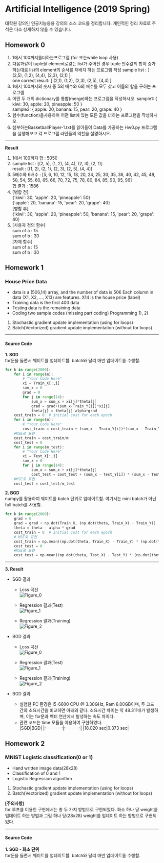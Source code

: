# Artificial Intelligence (2019 Spring)

대학원 강의인 인공지능응용 강의의 소스 코드를 정리합니다. 개인적인 정리 자료로 주석은 다소 상세하지 않을 수 있습니다. 

## Homework 0
1. 1에서 100까지를더하는프로그램 (for 또는while loop 사용)  
2. 다음과같이 tuple을 element로갖는 list가 주어진 경우 tuple 인수값의 합이 증가하는대로 list의 element의 순서를 재배치 하는 프로그램 작성
sample list : [ (2,5), (1,2), (4,4), (2,3), (2,1) ]  
one correct result: [ (2,1), (1,2), (2,3), (2,5), (4,4) ]  
3. 1에서 100까지의 숫자 중 5의 배수와 6의 배수를 모두 찾고 이들의 합을 구하는 프로그램
4. 어떤 두 개의 dictionary를 통합(merge)하는 프로그램을 작성하시오. 
sample1: { kiwi: 30, apple: 20, pineapple: 50 }  
sample2: { apple: 20, banana: 15, pear: 20, grape: 40 }  
5. 함수(function)을사용하여 어떤 list에 있는 모든 값을 더하는 프로그램을 작성하시오.
6. 첨부하는BasketballPlayer-1.txt를 읽어들여 Data를 가공하는 Hw0.py 프로그램을 실행해보고 각 프로그램 라인들의 역할을 설명하시오.

---
**Result**
1) 1에서 100까지 합 :  5050
2) sample list :  [(2, 5), (1, 2), (4, 4), (2, 3), (2, 1)]  
result :  [(1, 2), (2, 1), (2, 3), (2, 5), (4, 4)]  
3) 5배수와 6배수 :  [5, 6, 10, 12, 15, 18, 20, 24, 25, 30, 35, 36, 40, 42, 45, 48, 50, 54, 55, 60, 65, 66, 70, 72, 75, 78, 80, 84, 85, 90, 95, 96]  
합 결과 :  1586
4) [병합 전]  
{'kiwi': 30, 'apple': 20, 'pineapple': 50}  
{'apple': 20, 'banana': 15, 'pear': 20, 'grape': 40}  
[병합 후]  
{'kiwi': 30, 'apple': 20, 'pineapple': 50, 'banana': 15, 'pear': 20, 'grape': 40}  
5) [사용자 정의 함수]  
sum of a :  15  
sum of b :  30  
[자체 함수]  
sum of a :  15  
sum of b :  30  


## Homework 1
### House Price Data 
- data is a (506,14) array, and the number of data is 506 Each column in data (X1, X2, …, X13) are features. X14 is the house price (label)
- Training data is the first 400 data 
- Testing data is the remaining data 
- Coding two sample codes (missing part coding) Programming 1), 2)   

1) Stochastic gradient update implementation (using for loops)
2) Batch(Vectorized) gradient update implementation (without for loops)

---
#### **Source Code**  
**1. SGD**    
for문을 돌면서 웨이트를 업데이트함. batch와 달리 매번 업데이트를 수행함.
```python
for k in range(2000):
    for i in range(m):
        # "Your Code Here"
        xi = Train_X[:,i]
        sum_x = 0
        grad = 0
        for j in range(14):
            sum_x = sum_x + xi[j]*theta[j]
            grad = grad+(sum_x-Train_Y[i])*xi[j]
            theta[j] = theta[j]-alpha*grad
    cost_train = 0  # initial cost for each epoch
    for i in range(m):
        # "Your Code Here"
        cost_train = cost_train + (sum_x - Train_Y[i])*(sum_x - Train_Y[i])
    #MSE로 표현
    cost_train = cost_train/m
    cost_test = 0
    for i in range(m_test):
        # "Your Code Here"
        xi = Test_X[:,i]
        sum_x = 0
        for j in range(14):
            sum_x = sum_x + xi[j]*theta[j]
            cost_test = cost_test + (sum_x - Test_Y[i]) * (sum_x - Test_Y[i])
    #MSE로 표현
    cost_test = cost_test/m_test
```
**2. BGD**  
numpy를 활용하여 웨이트를 batch 단위로 업데이트함. 여기서는 mini batch가 아닌 full batch를 사용함.

```python
for k in range(2000):
    grad = 0
    grad = grad + np.dot(Train_X, (np.dot(theta, Train_X) - Train_Y))
    theta = theta - alpha * grad
    cost_train = 0  # initial cost for each epoch
    # MSE로 표현
    cost_train = np.mean((np.dot(theta, Train_X) - Train_Y) * (np.dot(theta, Train_X) - Train_Y))
    cost_test = 0
    #MSE로 표현
    cost_test = np.mean((np.dot(theta, Test_X) - Test_Y) * (np.dot(theta, Test_X) - Test_Y))
```
---
**3. Result**  
* SGD 결과  
  * Loss 곡선  
![Figure_0](https://user-images.githubusercontent.com/38720524/55375153-03b86a80-5546-11e9-8ed4-fe6e0930ac26.png)

  * Regression 결과(Test)  
![Figure_1](https://user-images.githubusercontent.com/38720524/55375178-34989f80-5546-11e9-8d48-bb18ad51ed1d.png)

  * Regression 결과(Training)  
![Figure_2](https://user-images.githubusercontent.com/38720524/55375201-509c4100-5546-11e9-974d-17ca6f7d8360.png)

* BGD 결과  
  * Loss 곡선  
![Figure_0](https://user-images.githubusercontent.com/38720524/55375239-6c9fe280-5546-11e9-8a9a-483cf66bef70.png)

  * Regression 결과(Test)  
![Figure_1](https://user-images.githubusercontent.com/38720524/55375240-6c9fe280-5546-11e9-8f24-4e575059b23a.png)

  * Regression 결과(Training)   
![Figure_2](https://user-images.githubusercontent.com/38720524/55375241-6d387900-5546-11e9-8340-ab88ddbc9da7.png)

* BGD 결과  
  * 실험한 PC 환경은 i5-6600 CPU @ 3.30GHz, Ram 8.00GB이며, 두 코드 간의 소요시간을 비교하면 아래와 같다. 소요시간 차이는 약 48.311배가 발생하며, 이는 for문과 벡터 연산에서 발생하는 속도 차이다.
  * 관련 코드는 time 모듈을 이용하여 구현하였다.      
|SGD|BGD|
|:--------:|:-------:|
|18.020 sec|0.373 sec|

## Homework 2
### MNIST Logistic classification(0 or 1) 
- Hand written image data(28x28)
- Classification of 0 and 1
- Logistic Regression algorithm

1) Stochastic gradient update implementation (using for loops)
2) Batch(Vectorized) gradient update implementation (without for loops)

**[주의사항]**  
for 루프를 이용한 구현에서는 총 두 가지 방법으로 구현되었다. 화소 하나 당 weight를 업데이트 하는 방법과 그림 하나 당(28x28) weight를 업데이트 하는 방법으로 구현되었다.

---
#### **Source Code**  
**1. SGD - 화소 단위**    
for문을 돌면서 웨이트를 업데이트함. batch와 달리 매번 업데이트를 수행함.